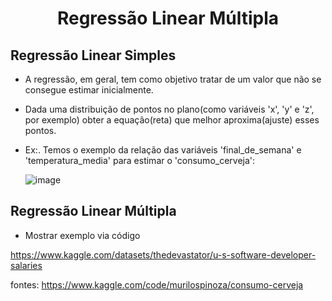 <h1 style="text-align: center;"> Regressão Linear Múltipla</h1>

## Regressão Linear Simples

 * A regressão, em geral, tem como objetivo tratar de um valor que não se consegue estimar inicialmente.
 * Dada uma distribuição de pontos no plano(como variáveis 'x', 'y' e 'z', por exemplo) obter a equação(reta) que melhor aproxima(ajuste) esses pontos.
 * Ex:. Temos o exemplo da relação das variáveis 'final_de_semana' e 'temperatura_media' para estimar o 'consumo_cerveja':
   
   ![image](https://user-images.githubusercontent.com/58671604/230751673-44ef41e7-c2dc-4256-ad3e-17ef1d0654c2.png)
    

## Regressão Linear Múltipla

* Mostrar exemplo via código

https://www.kaggle.com/datasets/thedevastator/u-s-software-developer-salaries



fontes: https://www.kaggle.com/code/murilospinoza/consumo-cerveja
